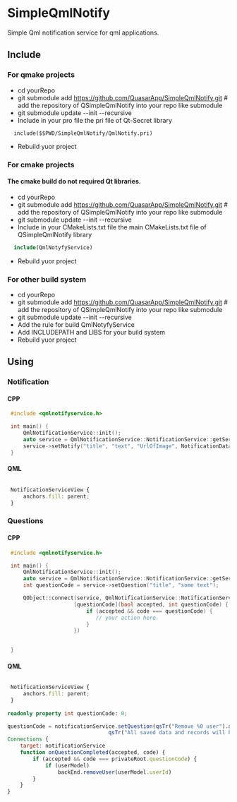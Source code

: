 # SimpleQmlNotify
Simple Qml notification service for qml applications.

## Include

### For qmake projects 

 * cd yourRepo
 * git submodule add https://github.com/QuasarApp/SimpleQmlNotify.git # add the repository of QSimpleQmlNotify into your repo like submodule
 * git submodule update --init --recursive
 * Include in your pro file the pri file of Qt-Secret library
  ``` qmake
    include($$PWD/SimpleQmlNotify/QmlNotify.pri)
  ```
 * Rebuild yuor project

### For cmake projects
#### The cmake build do not required Qt libraries. 
 
 * cd yourRepo
 * git submodule add https://github.com/QuasarApp/SimpleQmlNotify.git # add the repository of QSimpleQmlNotify into your repo like submodule
 * git submodule update --init --recursive
 * Include in your CMakeLists.txt file the main CMakeLists.txt file of QSimpleQmlNotify library
  ``` cmake
    include(QmlNotyfyService)
  ```
 * Rebuild yuor project



### For other build system
 
 * cd yourRepo
 * git submodule add https://github.com/QuasarApp/SimpleQmlNotify.git # add the repository of QSimpleQmlNotify into your repo like submodule
 * git submodule update --init --recursive
 * Add the rule for build QmlNotyfyService
 * Add INCLUDEPATH and LIBS for your build system 
 * Rebuild yuor project


## Using

### Notification

#### CPP
``` cpp
 #include <qmlnotifyservice.h>

 int main() {
     QmlNotificationService::init();
     auto service = QmlNotificationService::NotificationService::getService();
     service->setNotify("title", "text", "UrlOfImage", NotificationData::Normal);
 }


```

#### QML

``` qml

 NotificationServiceView {
     anchors.fill: parent;
 }

```

### Questions


#### CPP
``` cpp
 #include <qmlnotifyservice.h>

 int main() {
     QmlNotificationService::init();
     auto service = QmlNotificationService::NotificationService::getService();
     int questionCode = service->setQuestion("title", "some text");

     QObject::connect(service, QmlNotificationService::NotificationService::questionCompleted,
                     [questionCode](bool accepted, int questionCode) {
                         if (accepted && code === questionCode) {
                            // your action here. 
                         }
                     })

     
 }


```

#### QML

``` qml

 NotificationServiceView {
     anchors.fill: parent;
 }
 
readonly property int questionCode: 0;

questionCode = notificationService.setQuestion(qsTr("Remove %0 user").arg(userModel.userId),
                                qsTr("All saved data and records will be delete, Do you want continuee?"))
Connections {
    target: notificationService
    function onQuestionCompleted(accepted, code) {
        if (accepted && code === privateRoot.questionCode) {
            if (userModel)
                backEnd.removeUser(userModel.userId)
        }
    }
}

```
